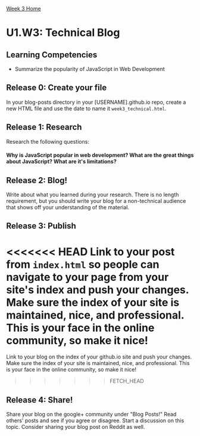 [Week 3 Home](./)

# U1.W3: Technical Blog

## Learning Competencies
- Summarize the popularity of JavaScript in Web Development

## Release 0: Create your file
In your blog-posts directory in your [USERNAME].github.io repo, create a new HTML file and use the date to name it `week3_technical.html`. 

## Release 1: Research
Research the following questions:

#### Why is JavaScript popular in web development? What are the great things about JavaScript? What are it's limitations?

## Release 2: Blog!

Write about what you learned during your research. There is no length requirement, but you should write your blog for a non-technical audience that shows off your understanding of the material.

## Release 3: Publish
<<<<<<< HEAD
Link to your post from `index.html` so people can navigate to your page from your site's index and push your changes. Make sure the index of your site is maintained, nice, and professional. This is your face in the online community, so make it nice!
=======
Link to your blog on the index of your github.io site and push your changes. Make sure the index of your site is maintained, nice, and professional. This is your face in the online community, so make it nice!
>>>>>>> FETCH_HEAD

## Release 4: Share!

Share your blog on the google+ community under "Blog Posts!" Read others' posts and see if you agree or disagree. Start a discussion on this topic.  Consider sharing your blog post on Reddit as well.



